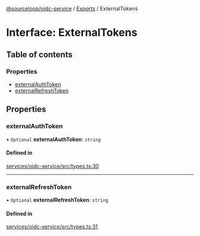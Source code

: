 [@sourceloop/oidc-service](../README.md) / [Exports](../modules.md) / ExternalTokens

# Interface: ExternalTokens

## Table of contents

### Properties

- [externalAuthToken](ExternalTokens.md#externalauthtoken)
- [externalRefreshToken](ExternalTokens.md#externalrefreshtoken)

## Properties

### externalAuthToken

• `Optional` **externalAuthToken**: `string`

#### Defined in

[services/oidc-service/src/types.ts:30](https://github.com/sourcefuse/loopback4-microservice-catalog/blob/53060ad88/services/oidc-service/src/types.ts#L30)

___

### externalRefreshToken

• `Optional` **externalRefreshToken**: `string`

#### Defined in

[services/oidc-service/src/types.ts:31](https://github.com/sourcefuse/loopback4-microservice-catalog/blob/53060ad88/services/oidc-service/src/types.ts#L31)
